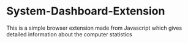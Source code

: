 # System-Dashboard-Extension
This is a simple browser extension made from Javascript which gives detailed information about the computer statistics
